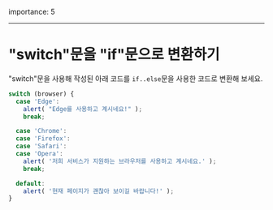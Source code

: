 importance: 5

---

# "switch"문을 "if"문으로 변환하기

"switch"문을 사용해 작성된 아래 코드를 `if..else`문을 사용한 코드로 변환해 보세요.

```js
switch (browser) {
  case 'Edge':
    alert( "Edge를 사용하고 계시네요!" );
    break;

  case 'Chrome':
  case 'Firefox':
  case 'Safari':
  case 'Opera':
    alert( '저희 서비스가 지원하는 브라우저를 사용하고 계시네요.' );
    break;

  default:
    alert( '현재 페이지가 괜찮아 보이길 바랍니다!' );
}
```

